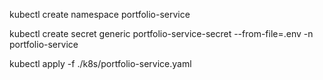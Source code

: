 kubectl create namespace portfolio-service

kubectl create secret generic portfolio-service-secret --from-file=.env -n portfolio-service

kubectl apply -f ./k8s/portfolio-service.yaml
